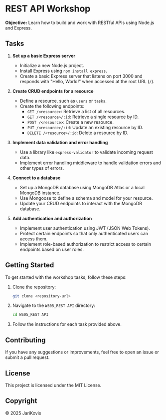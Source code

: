 # REST API Workshop

**Objective:** Learn how to build and work with RESTful APIs using Node.js and Express.

## Tasks

1. **Set up a basic Express server**
   - Initialize a new Node.js project.
   - Install Express using `npm install express`.
   - Create a basic Express server that listens on port 3000 and responds with "Hello, World!" when accessed at the root URL (`/`).

2. **Create CRUD endpoints for a resource**
   - Define a resource, such as `users` or `tasks`.
   - Create the following endpoints:
     - `GET /<resource>`: Retrieve a list of all resources.
     - `GET /<resource>/:id`: Retrieve a single resource by ID.
     - `POST /<resource>`: Create a new resource.
     - `PUT /<resource>/:id`: Update an existing resource by ID.
     - `DELETE /<resource>/:id`: Delete a resource by ID.

3. **Implement data validation and error handling**
   - Use a library like `express-validator` to validate incoming request data.
   - Implement error handling middleware to handle validation errors and other types of errors.

4. **Connect to a database**
   - Set up a MongoDB database using MongoDB Atlas or a local MongoDB instance.
   - Use Mongoose to define a schema and model for your resource.
   - Update your CRUD endpoints to interact with the MongoDB database.

5. **Add authentication and authorization**
   - Implement user authentication using JWT (JSON Web Tokens).
   - Protect certain endpoints so that only authenticated users can access them.
   - Implement role-based authorization to restrict access to certain endpoints based on user roles.

## Getting Started

To get started with the workshop tasks, follow these steps:

1. Clone the repository:
    ```sh
    git clone <repository-url>
    ```
2. Navigate to the `WS05_REST API` directory:
    ```sh
    cd WS05_REST API
    ```
3. Follow the instructions for each task provided above.

## Contributing

If you have any suggestions or improvements, feel free to open an issue or submit a pull request.

## License

This project is licensed under the MIT License.

## Copyright

© 2025 JariKovis